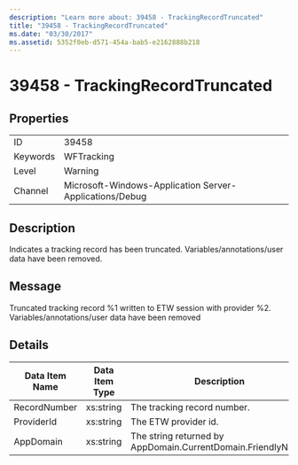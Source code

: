 ```yaml
---
description: "Learn more about: 39458 - TrackingRecordTruncated"
title: "39458 - TrackingRecordTruncated"
ms.date: "03/30/2017"
ms.assetid: 5352f0eb-d571-454a-bab5-e2162888b218
---
```

# 39458 - TrackingRecordTruncated

## Properties  
  
|||  
|-|-|  
|ID|39458|  
|Keywords|WFTracking|  
|Level|Warning|  
|Channel|Microsoft-Windows-Application Server-Applications/Debug|  
  
## Description  

 Indicates a tracking record has been truncated. Variables/annotations/user data have been removed.  
  
## Message  

 Truncated tracking record %1 written to ETW session with provider %2. Variables/annotations/user data have been removed  
  
## Details  
  
|Data Item Name|Data Item Type|Description|  
|--------------------|--------------------|-----------------|  
|RecordNumber|xs:string|The tracking record number.|  
|ProviderId|xs:string|The ETW provider id.|  
|AppDomain|xs:string|The string returned by AppDomain.CurrentDomain.FriendlyName.|
